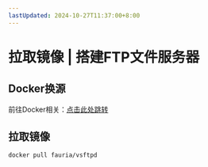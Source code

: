 ```yaml
---
lastUpdated: 2024-10-27T11:37:00+8:00
---
```


# 拉取镜像 | 搭建FTP文件服务器

## Docker换源

前往Docker相关：[点击此处跳转](/Docker/Mirror)

## 拉取镜像

```docker pull fauria/vsftpd```